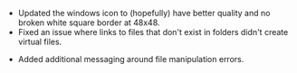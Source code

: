 - Updated the windows icon to (hopefully) have better quality and no broken white square border at 48x48.
- Fixed an issue where links to files that don't exist in folders didn't create virtual files.
* Added additional messaging around file manipulation errors.
